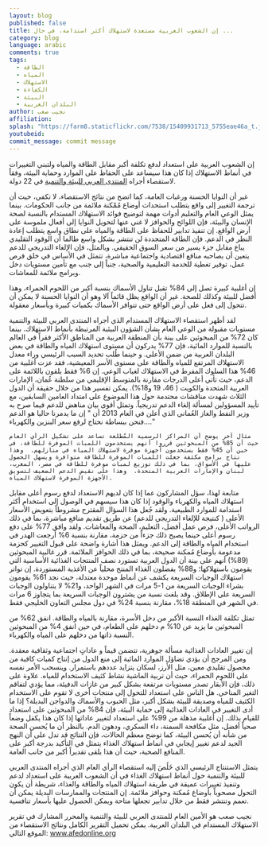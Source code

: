 ```yaml
---
layout: blog
published: false
title: إن الشعوب العربية مستعدة لاستهلاك أكثر استدامة، في حال ...
category: blog
language: arabic
comments: true
tags: 
  - الطاقة
  - المياه
  - الاستهلاك
  - الكفاءة
  - البيئة
  - البلدان العربية
author: نجيب صعب
affiliation: 
splash: "https://farm8.staticflickr.com/7538/15409931713_5755eae46a_t.jpg"
youtubeid: 
commit_message: commit message
---
```

إن الشعوب العربية على استعداد لدفع تكلفة أكبر مقابل الطاقة والمياه ولتبني التغييرات في أنماط الاستهلاك إذا كان هذا سيساعد على الحفاظ على الموارد وحماية البيئة، وفقاً لاستقصاء أجراه [المنتدى العربي للبيئة والتنمية](http://www.afedonline.org/en/) في 22 دولة.
<!-- more -->

غير أن النوايا الحسنة ورغبات العامة، كما اتضح من نتائج الاستقصاء، لا تكفي، حيث أن ترجمة التغيير إلى واقع يتطلب استحداث أوضاع مُمْكنة ملائمة من جانب الحكومات.  بينما يمثل الوعي العام والتعليم أدوات مهمة لتوضيح فوائد الاستهلاك المستدام بالنسبة لصحة الإنسان والبيئة، فإن اللوائح والحوافز لا غنى عنها لتحويل النوايا إلى أفعال ملموسة على أرض الواقع.  إن تنفيذ تدابير للحفاظ على الطاقة والمياه على نطاق واسع يتطلب إعادة النظر في الدعم.  فإن الطاقة المتجددة لن تنتشر بشكل واسع طالما أن الوقود التقليدي يباع مقابل جزء يسير من سعر السوق الحقيقي.  وبالمثل، فإن الإلغاء التدريجي للدعم يتعين أن يصاحبه منافع اقتصادية واجتماعية مباشرة، تتمثل في الأساس في خلق فرص عمل، توفير تغطية للخدمة التعليمية والصحية، جنباً إلى جنب مع تأمين مستويات دخل وبرامج ملائمة للمعاشات.

إن أغلبية كبيرة تصل إلى 84% تقبل تناول الأسماك بنسبة أكبر من اللحوم الحمراء، وهذا أفضل للبيئة وكذلك للصحة.  غير أن الواقع يظل قائماً آلا وهو أن النوايا الحسنة لا يمكن أن تتحول إلى فعل على أرض الواقع حتى تتوافر الأسماك بكميات كبيرة وبأسعار معقولة.

لقد أظهر استقصاء الاستهلاك المستدام الذي أجراه المنتدى العربي للبيئة والتنمية مستويات مقبولة من الوعي العام بشأن الشؤون البيئية المرتبطة بأنماط الاستهلاك.  بينما كان 72% من المبحوثين على بينة بأن المنطقة العربية من المناطق الأكثر فقراً في العالم بالنسبة للموارد المائية، فإن 77% يدركون أن مستوى استهلاك المياه والطاقة في بعض البلدان العربية من ضمن الأعلى.  و حينما طُلب تحديد السبب الرئيسي وراء معدل الاستهلاك المرتفع للمياه والطاقة على مستوى الأسر المعيشية، فقد عزت أغلبية من 46% هذا السلوك المفرط في الاستهلاك لغياب الوعي.  إن 6% فقط يلقون باللائمة على الدعم، حيث تأتي أعلى الدرجات مقارنة بالمتوسط الإقليمي من سلطنة عُمان، الإمارات العربية المتحدة والكويت ( 46، 19 و18%).  يمكن تفسير هذا من خلال حقيقة أن الدول الثلاث شهدت مناقشات محتدمة حول هذا الموضوع على امتداد العامين السابقين، مع تأييد المسؤولين لمسألة إلغاء الدعم تدريجياً.  وتمثل أقوى بيان مناهض للدعم فيما صرح به وزير النفط والغاز العُماني الذي أعلن في العام 2013 أن " إن ما يدمرنا حاليا هو الدعم ...فنحن ببساطة نحتاج لرفع سعر البنزين والكهرباء."

	مثال آخر يوضح أن المراكز الرسمية المُطلعة تساعد على تشكيل الرأي العام حيث أن 85% من المبحوثين قرروا أنهم يستخدمون اللمبات الموفرة للطاقة، في حين أن 45% فقط يستخدمون أجهزة موفرة لاستهلاك المياه في منازلهم.  وهذا نتاج برامج مكثفة جعلت اللمبات الموفرة للطاقة متوافرة ويسهل الحصول عليها في الأسواق، بما في ذلك توزيع لمبات موفرة للطاقة في مصر، المغرب، لبنان والإمارات العربية المتحدة.  وهذا على نقيض الدعم الضعيف لتسويق الأجهزة الموفرة لاستهلاك المياه.

متابعة لهذا،  سؤل المشاركون عما إذا كان لديهم الاستعداد لدفع رسوم أعلى مقابل استهلاك المياه والكهرباء والوقود إذا كان هذا سيسهم في الوصول إلى استخدام أكثر استدامة للموارد الطبيعية.   ولقد جُعل هذا السؤال المقترح مشروطاً بتعويض الأسعار الأعلى ( كنتيجة للإلغاء التدريجي للدعم) عن طريق تقديم منافع مباشرة، بما في ذلك الرواتب الأعلى، فرص عمل أفضل، التعليم، الصحة والمعاشات.  ولقد وافق 77% على دفع رسوم أعلى حينما يصبح ذلك جزءاً من حزمة، مقارنة بنسبة 6% أرجعت الهدر في استخدام المياه والطاقة إلى الدعم.  ويمثل هذا أشارة واضحة على قبول التغيير كحزمة مدعومة بأوضاع مُمكنة صحيحة، بما في ذلك الحوافز الملائمة.  قرر غالبية المبحوثين (89%) أنهم على بينة أن الدول العربية تستورد نصف المنتجات الغذائية الأساسية التي يقومون باستهلاكها؛ و88% يفضلون الغذاء المنتج محلياً عن الأغذية المستوردة.  إن تواتر استهلاك الوجبات السريعة يكشف عن أنماط موحدة معتدلة، حيث نجد 61% يقومون بشراء الوجبات السريعة من 1-5 مرات في الشهر الواحد، و21% لا يتناولون الوجبات السريعة على الإطلاق.   وقد بلغت نسبة من يشترون الوجبات السريعة بما يتجاوز 6 مرات في الشهر في المنطقة 18%، مقارنة بنسبة 24% في دول مجلس التعاون الخليجي فقط. 

تمثل تكلفة الغذاء النسبة الأكبر من دخل الأسرة، مقارنة بالمياه والطاقة.  انفق 62% من المبحوثين ما يزيد عن 10% م دخلهم على الطعام، في حين انفق 4% من المبحوثين النسبة ذاتها من دخلهم على المياه والكهرباء.

إن تغيير العادات الغذائية مسألة جوهرية، تتضمن قيماً و عاداتٍ اجتماعية وثقافية معقدة.  ومن المرجح أن يؤدي تضاؤل الموارد المائية إلى منع الدول من إنتاج كميات كافية من محصول تقليدي معين، مثل الأرز، لسكان يتزايد عددهم باستمرار.  وينسحب الأمر نفسه على اللحوم الحمراء، حيث أن تربية الماشية نشاط كثيف الاستخدام للمياه.  علاوة على ذلك، فإن الأبقار تصدر مستويات مرتفعة بشكل كبير من غازات الدفيئة، مما يؤدي لتفاقم التغير المناخي.  هل الناس على استعداد للتحول إلى منتجات أخرى لا تقوم على الاستخدام الكثيف للمياه وصديقة للبيئة بشكل أكبر، مثل الحبوب والأسماك والدواجن البديلة؟  إذا ما أدى التغيير في العادات الغذائية إلى حماية البيئة، فإن 84% من المبحوثين على استعداد للقيام بذلك.  إن أغلبية مذهلة من 99% على استعداد لتغيير عاداتها إذا كان هذا يكفل وضعاً صحياً أفضل، مثل مكافحة السمنة، داء السكري، ودهون الدم.  بالنظر أن ما يُحسن الصحة من شأنه أن يُحسن البيئة، كما توضح معظم الحالات، فإن النتائج قد تدل على أن النهج الجيد لدعم تغيير إيجابي في أنماط استهلاك الغذاء يتمثل في التأكيد بدرجة أكبر على المنافع الصحية، حيث أن هذا يلقى تقديراً أكبر من جانب العامة. 

يتمثل الاستنتاج الرئيسي الذي خَلُصَ إليه استقصاء الرأي العام الذي أجراه المنتدى العربي للبيئة والتنمية حول أنماط استهلاك الغذاء في أن الشعوب العربية على استعداد لدعم وتنفيذ تغييرات عميقة في طريقة استهلاك المياه والطاقة والغذاء، شريطة أن  يكون التحول مصحوباً بأوضاع مُمكنة وحوافز ملائمة.  إن المنتجات والممارسات البديلة يمكن أن تعمم وتنتشر فقط من خلال تدابير تجعلها متاحة ويمكن الحصول عليها بأسعار تنافسية. 

نجيب صعب هو الأمين العام للمنتدى العربي للبيئة والتنمية والمحرر المشارك  في تقرير الاستهلاك المستدام في البلدان العربية. يمكن تحميل التقرير الكامل ونتائج الاستقصاء من الموقع التالي: www.afedonline.org